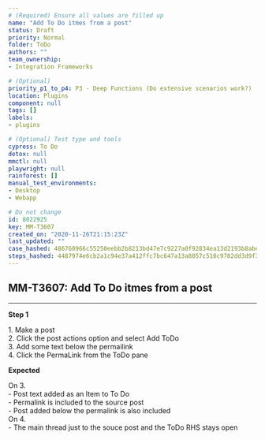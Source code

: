 ```yaml
---
# (Required) Ensure all values are filled up
name: "Add To Do itmes from a post"
status: Draft
priority: Normal
folder: ToDo
authors: ""
team_ownership: 
- Integration Frameworks

# (Optional)
priority_p1_to_p4: P3 - Deep Functions (Do extensive scenarios work?)
location: Plugins
component: null
tags: []
labels: 
- plugins

# (Optional) Test type and tools
cypress: To Do
detox: null
mmctl: null
playwright: null
rainforest: []
manual_test_environments: 
- Desktop
- Webapp

# Do not change
id: 8022925
key: MM-T3607
created_on: "2020-11-26T21:15:23Z"
last_updated: ""
case_hashed: 486760966c55250eebb2b8213bd47e7c9227a0f92834ea13d2193b8abe9d07d46ce8c4cd1b874c8e37a64350d754daf7
steps_hashed: 4487974e6cb2a1c94e37a412ffc7bc647a13a8057c510c9782dd3d9f32ad32acdbc33893ff6d43f3f34d99e0ef97ea8e
---
```


<!-- (Auto-generated) Based on frontmatter's "key" and "name" -->

## MM-T3607: Add To Do itmes from a post

---

**Step 1**

1\. Make a post\
2\. Click the post actions option and select Add ToDo\
3\. Add some text below the permailink\
4\. Click the PermaLink from the ToDo pane

**Expected**

On 3.\
\- Post text added as an Item to To Do\
\- Permalink is included to the source post\
\- Post added below the permalink is also included\
On 4.\
\- The main thread just to the souce post and the ToDo RHS stays open
